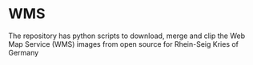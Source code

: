 # WMS
The repository has python scripts to download, merge and clip the Web Map Service (WMS) images from open source for Rhein-Seig Kries of Germany
